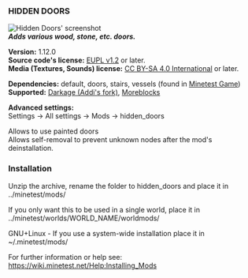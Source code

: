 ### HIDDEN DOORS
![Hidden Doors' screenshot](screenshot.png)  
**_Adds various wood, stone, etc. doors._**  

**Version:** 1.12.0  
**Source code's license:** [EUPL v1.2][1] or later.  
**Media (Textures, Sounds) license:** [CC BY-SA 4.0 International][2] or later.

**Dependencies:** default, doors, stairs, vessels (found in [Minetest Game][3])  
**Supported:** [Darkage (Addi's fork)][4], [Moreblocks][5]

__Advanced settings:__  
Settings -> All settings -> Mods -> hidden_doors

Allows to use painted doors  
Allows self-removal to prevent unknown nodes after the mod's deinstallation.


### Installation

Unzip the archive, rename the folder to hidden_doors and place it in  
../minetest/mods/

If you only want this to be used in a single world, place it in  
../minetest/worlds/WORLD_NAME/worldmods/

GNU+Linux - If you use a system-wide installation place it in  
~/.minetest/mods/

For further information or help see:  
https://wiki.minetest.net/Help:Installing_Mods


[1]: https://eur-lex.europa.eu/legal-content/EN/TXT/?uri=CELEX:32017D0863
[2]: https://creativecommons.org/licenses/by-sa/4.0/
[3]: https://github.com/minetest/minetest_game
[4]: https://forum.minetest.net/viewtopic.php?f=11&t=3213&start=125#p253141
[5]: https://forum.minetest.net/viewtopic.php?t=509
